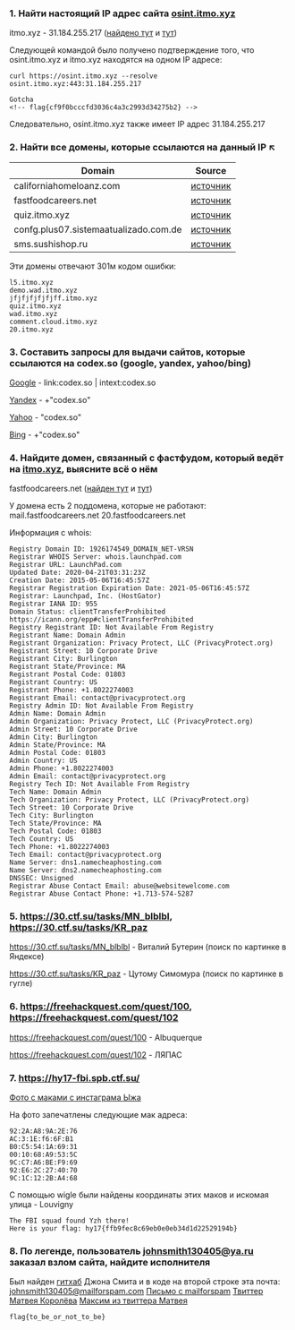 ### 1. Найти настоящий IP адрес сайта [osint.itmo.xyz](https://osint.itmo.xyz)
itmo.xyz - 31.184.255.217 ([найдено тут](https://gmap.io/dns/domain/itmo.xyz) и [тут](https://viewdns.info/iphistory/?domain=itmo.xyz))

Следующей командой было получено подтверждение того, что osint.itmo.xyz и itmo.xyz находятся на одном IP адресе:

    curl https://osint.itmo.xyz --resolve osint.itmo.xyz:443:31.184.255.217

    Gotcha
    <!-- flag{cf9f0bcccfd3036c4a3c2993d34275b2} -->

Следовательно, osint.itmo.xyz также имеет IP адрес 31.184.255.217

### 2. Найти все домены, которые ссылаются на данный IP ↖
| Domain  |  Source  |
|---------|---------|
| californiahomeloanz.com  | [источник](https://viewdns.info/reverseip/?host=31.184.255.217&t=1)  |
| fastfoodcareers.net  |[источник](https://viewdns.info/reverseip/?host=31.184.255.217&t=1)  |
| quiz.itmo.xyz  |[источник](http://prntscr.com/uq2dlk)|
| confg.plus07.sistemaatualizado.com.de | [источник](https://hackertarget.com/reverse-ip-lookup/) |
| sms.sushishop.ru | [источник](https://hackertarget.com/reverse-ip-lookup/) |

Эти домены отвечают 301м кодом ошибки:

    l5.itmo.xyz
    demo.wad.itmo.xyz
    jfjfjfjfjfjff.itmo.xyz
    quiz.itmo.xyz
    wad.itmo.xyz
    comment.cloud.itmo.xyz
    20.itmo.xyz


### 3. Составить запросы для выдачи сайтов, которые ссылаются на codex.so (google, yandex, yahoo/bing)
[Google](https://www.google.com/search?q=link:codex.so+%7C+intext:codex.so&newwindow=1&client=firefox-b-d&sxsrf=ALeKk00eZtxX3jKSLQOMpHFQco0kVoIC-g:1601398725678&tbas=0&source=lnt&sa=X&ved=2ahUKEwiz2b-R647sAhXBwosKHf4YDg4QpwV6BAgGEBk&biw=2560&bih=938)  - link:codex.so | intext:codex.so

[Yandex](https://yandex.ru/search/?text=%2B%22codex.so%22&lr=2)  - +"codex.so"

[Yahoo](https://search.yahoo.com/search?n=10&ei=UTF-8&va_vt=any&vo_vt=any&ve_vt=any&vp_vt=any&vst=0&vf=all&vm=i&fl=0&p=%22codex.so%22&vs=)  - "codex.so"

[Bing](https://www.bing.com/search?q=%2B%22codex.so%22&form=QBLH&sp=-1&pq=%2B%22codex.so%22&sc=1-11&qs=n&sk=&cvid=50259D6A70174A10AB88C6D5C834B033)  - +"codex.so"

### 4. Найдите домен, связанный с фастфудом, который ведёт на [itmo.xyz](https://itmo.xyz), выясните всё о нём
fastfoodcareers.net ([найден тут](https://viewdns.info/reverseip/?host=31.184.255.217&t=1) и [тут](https://gmap.io/dns/host/31.184.255.217/domains))

У домена есть 2 поддомена, которые не работают:
mail.fastfoodcareers.net
20.fastfoodcareers.net

Информация с whois:

    Registry Domain ID: 1926174549_DOMAIN_NET-VRSN
    Registrar WHOIS Server: whois.launchpad.com
    Registrar URL: LaunchPad.com
    Updated Date: 2020-04-21T03:31:23Z
    Creation Date: 2015-05-06T16:45:57Z
    Registrar Registration Expiration Date: 2021-05-06T16:45:57Z
    Registrar: Launchpad, Inc. (HostGator)
    Registrar IANA ID: 955
    Domain Status: clientTransferProhibited https://icann.org/epp#clientTransferProhibited
    Registry Registrant ID: Not Available From Registry
    Registrant Name: Domain Admin
    Registrant Organization: Privacy Protect, LLC (PrivacyProtect.org)
    Registrant Street: 10 Corporate Drive
    Registrant City: Burlington
    Registrant State/Province: MA
    Registrant Postal Code: 01803
    Registrant Country: US
    Registrant Phone: +1.8022274003
    Registrant Email: contact@privacyprotect.org
    Registry Admin ID: Not Available From Registry
    Admin Name: Domain Admin
    Admin Organization: Privacy Protect, LLC (PrivacyProtect.org)
    Admin Street: 10 Corporate Drive
    Admin City: Burlington
    Admin State/Province: MA
    Admin Postal Code: 01803
    Admin Country: US
    Admin Phone: +1.8022274003
    Admin Email: contact@privacyprotect.org
    Registry Tech ID: Not Available From Registry
    Tech Name: Domain Admin
    Tech Organization: Privacy Protect, LLC (PrivacyProtect.org)
    Tech Street: 10 Corporate Drive
    Tech City: Burlington
    Tech State/Province: MA
    Tech Postal Code: 01803
    Tech Country: US
    Tech Phone: +1.8022274003
    Tech Email: contact@privacyprotect.org
    Name Server: dns1.namecheaphosting.com
    Name Server: dns2.namecheaphosting.com
    DNSSEC: Unsigned
    Registrar Abuse Contact Email: abuse@websitewelcome.com
    Registrar Abuse Contact Phone: +1.713-574-5287


### 5. https://30.ctf.su/tasks/MN_blblbl, https://30.ctf.su/tasks/KR_paz
https://30.ctf.su/tasks/MN_blblbl - Виталий Бутерин (поиск по картинке в Яндексе)

https://30.ctf.su/tasks/KR_paz - Цутому Симомура (поиск по картинке в гугле)

### 6. https://freehackquest.com/quest/100, https://freehackquest.com/quest/102
https://freehackquest.com/quest/100 - Albuquerque

https://freehackquest.com/quest/102 - ЛЯПАС

### 7. https://hy17-fbi.spb.ctf.su/
[Фото с маками с инстаграма Ыжа](https://www.instagram.com/p/BZ9dLnUgnXJ/)

На фото запечатлены следующие мак адреса:

    92:2A:A8:9A:2E:76
    AC:3:1E:f6:6F:B1
    B0:C5:54:1A:69:31
    00:10:68:A9:53:5C
    9C:C7:A6:BE:F9:69
    92:E6:2C:27:40:70
    9C:1C:12:2B:A4:68

С помощью wigle были найдены координаты этих маков и искомая улица - Louvigny

    The FBI squad found Yzh there!
    Here is your flag: hy17{ffb9fec8c69eb0e0eb34d1d22529194b}

### 8. По легенде, пользователь johnsmith130405@ya.ru заказал взлом сайта, найдите исполнителя
Был найден [гитхаб](https://github.com/johnsmith130405/SimpleUtilit/blob/master/Main.cs) Джона Смита и в коде на второй строке эта почта: johnsmith130405@mailforspam.com
[Письмо с mailforspam](https://www.mailforspam.com/mail/johnsmith130405/1)
[Твиттер Матвея Королёва](https://twitter.com/matveiikorolev)
[Максим из твиттера Матвея](https://twitter.com/maximgolovatov)

    flag{to_be_or_not_to_be}

